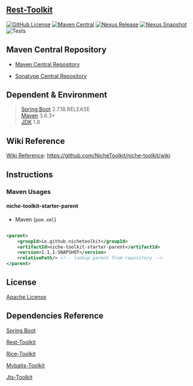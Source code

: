 ## [Rest-Toolkit](https://github.com/NicheToolkit/niche-toolkit)

[![GitHub License](https://img.shields.io/badge/license-Apache-blue.svg)](https://github.com/NicheToolkit/niche-toolkit/blob/master/LICENSE)
[![Maven Central](https://img.shields.io/maven-central/v/io.github.nichetoolkit/niche-toolkit-starter-parent)](https://central.sonatype.com/search?smo=true&q=niche-toolkit-starter-parent&namespace=io.github.nichetoolkit)
[![Nexus Release](https://img.shields.io/nexus/r/io.github.nichetoolkit/niche-toolkit-starter-parent?server=https%3A%2F%2Fs01.oss.sonatype.org)](https://s01.oss.sonatype.org/content/repositories/releases/io/github/nichetoolkit/niche-toolkit-starter-parent/)
[![Nexus Snapshot](https://img.shields.io/nexus/s/io.github.nichetoolkit/niche-toolkit-starter-parent?server=https%3A%2F%2Fs01.oss.sonatype.org)](https://s01.oss.sonatype.org/content/repositories/snapshots/io/github/nichetoolkit/niche-toolkit-starter-parent/)
![Tests](https://github.com/NicheToolkit/niche-toolkit/workflows/Tests/badge.svg)

## Maven Central Repository

- [Maven Central Repository](https://mvnrepository.com/search?q=io.github.nichetoolkit)

- [Sonatype Central Repository](https://central.sonatype.dev/search?q=io.github.nichetoolkit)

## Dependent & Environment

> [Spring Boot](https://spring.io/projects/spring-boot) 2.7.18.RELEASE\
> [Maven](https://maven.apache.org/) 3.6.3+\
> [JDK](https://www.oracle.com/java/technologies/downloads/#java8) 1.8

## Wiki Reference

[Wiki Reference](https://github.com/NicheToolkit/niche-toolkit/wiki): https://github.com/NicheToolkit/niche-toolkit/wiki

## Instructions

### Maven Usages

#### niche-toolkit-starter-parent

* Maven (`pom.xml`)

```xml

<parent>
    <groupId>io.github.nichetoolkit</groupId>
    <artifactId>niche-toolkit-starter-parent</artifactId>
    <version>1.1.1-SNAPSHOT</version>
    <relativePath/> <!-- lookup parent from repository -->
</parent>
```

## License

[Apache License](https://www.apache.org/licenses/LICENSE-2.0)

## Dependencies Reference

[Spring Boot](https://github.com/spring-projects/spring-boot)

[Rest-Toolkit](https://github.com/NicheToolkit/rest-toolkit)

[Rice-Toolkit](https://github.com/NicheToolkit/rice-toolkit)

[Mybatis-Toolkit](https://github.com/NicheToolkit/mybatis-toolkit)

[Jts-Toolkit](https://github.com/NicheToolkit/jts-toolkit)


 